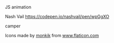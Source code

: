 JS animation 

Nash Vail
https://codepen.io/nashvail/pen/wpGgXO

camper

<div>Icons made by <a href="https://www.flaticon.com/authors/monkik" title="monkik">monkik</a> from <a href="https://www.flaticon.com/"             title="Flaticon">www.flaticon.com</a></div>